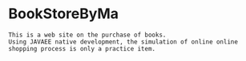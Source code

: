 # BookStoreByMa
    This is a web site on the purchase of books.
    Using JAVAEE native development, the simulation of online online shopping process is only a practice item.

